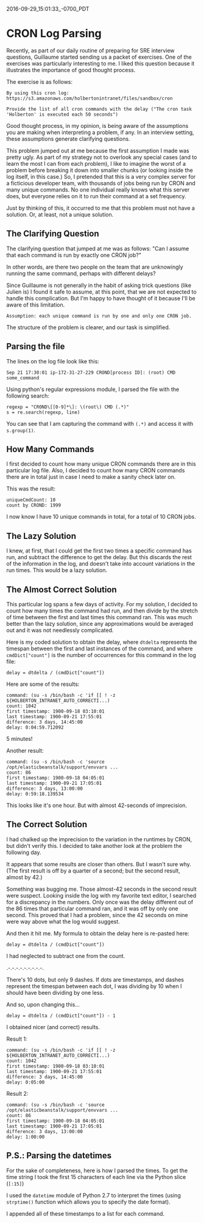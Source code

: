 2016-09-29_15:01:33_-0700_PDT
# CRON Log Parsing

Recently, as part of our daily routine of preparing for SRE interview
questions, Guillaume started sending us a packet of exercises. One of
the exercises was particularly interesting to me. I liked this
question because it illustrates the importance of good thought process.

The exercise is as follows:

```
By using this cron log:
https://s3.amazonaws.com/holbertonintranet/files/sandbox/cron

Provide the list of all cron commands with the delay ("The cron task
'Holberton' is executed each 50 seconds")
```
Good thought process, in my opinion, is being aware of the assumptions
you are making when interpreting a problem, if any. In an interview
setting, these assumptions generate clarifying questions.

This problem jumped out at me because the first assumption I made was
pretty ugly. As part of my strategy not to overlook any special cases
(and to learn the most I can from each problem), I like
to imagine the worst of a problem before breaking it down into smaller
chunks (or looking inside the log itself, in this case.)  So, I
pretended that this is a very complex server for a ficticious
developer team, with thousands of jobs being run by CRON and many
unique commands. No one individual really knows what this server does,
but everyone relies on it to run their command at a set frequency.

Just by thinking of this, it occurred to me that this problem must not
have a solution. Or, at least, not a unique solution.

## The Clarifying Question

The clarifying question that jumped at me was as follows: "Can I
assume that each command is run by exactly one CRON job?"

In other words, are there two people on the team that are unknowingly
running the same command, perhaps with different delays?

Since Guillaume is not generally in the habit of asking trick
questions (like Julien is) I found it safe to assume, at this point,
that we are not expected to handle this complication. But I'm happy to
have thought of it because I'll be aware of this limitation.

```
Assumption: each unique command is run by one and only one CRON job.
```

The structure of the problem is clearer, and our task is simplified.

## Parsing the file

The lines on the log file look like this:

`Sep 21 17:30:01 ip-172-31-27-229 CROND[process ID]: (root) CMD some_command`

Using python's regular expressions module, I parsed the file with the following search:

```
regexp = "CROND\[[0-9]*\]: \(root\) CMD (.*)"
s = re.search(regexp, line)
```

You can see that I am capturing the command with `(.*)` and access it
with `s.group(1)`.

## How Many Commands

I first decided to count how many unique CRON commands there are in
this particular log file. Also, I decided to count how many CRON
commands there are in total just in case I need to make a sanity check
later on.

This was the result:

```
uniqueCmdCount: 10
count by CROND: 1999
```

I now know I have 10 unique commands in total, for a total of 10 CRON
jobs.

## The Lazy Solution

I knew, at first, that I could get the first two times a specific
command has run, and subtract the difference to get the delay.  But
this discards the rest of the information in the log, and doesn't take
into account variations in the run times. This would be a lazy solution.

## The Almost Correct Solution

This particular log spans a few days of activity. For my solution, I
decided to count how many times the command had run, and then divide
by the stretch of time between the first and last times this command
ran. This was much better than the lazy solution, since any
approximations would be averaged out and it was not needlessly complicated.

Here is my coded solution to obtain the delay, where `dtdelta`
represents the timespan between the first and last instances of the
command, and where `cmdDict["count"]` is the number of occurrences for
this command in the log file:

`delay = dtdelta / (cmdDict["count"])`

Here are some of the results:

```
command: (su -s /bin/bash -c 'if [[ ! -z ${HOLBERTON_INTRANET_AUTO_CORRECTI...)
count: 1042
first timestamp: 1900-09-18 03:10:01
last timestamp: 1900-09-21 17:55:01
difference: 3 days, 14:45:00
delay: 0:04:59.712092
```

5 minutes!

Another result:

```
command: (su -s /bin/bash -c 'source /opt/elasticbeanstalk/support/envvars ...
count: 86
first timestamp: 1900-09-18 04:05:01
last timestamp: 1900-09-21 17:05:01
difference: 3 days, 13:00:00
delay: 0:59:18.139534
```

This looks like it's one hour. But with almost 42-seconds of imprecision.

## The Correct Solution

I had chalked up the imprecision to the variation in the runtimes by
CRON, but didn't verify this. I decided to take another look at the
problem the following day.

It appears that some results are closer than others. But I wasn't sure
why. (The first result is off by a quarter of a second; but the second
result, almost by 42.)

Something was bugging me. Those almost-42 seconds in the second result
were suspect. Looking inside the log with my favorite text editor, I
searched for a discrepancy in the numbers. Only once was the delay
different out of the 86 times that particular command ran, and it was
off by only one second. This proved that I had a problem, since the 42
seconds on mine were way above what the log would suggest.

And then it hit me. My formula to obtain the delay here is re-pasted here:

`delay = dtdelta / (cmdDict["count"])`

I had neglected to subtract one from the count.

.-.-.-.-.-.-.-.-.-.

There's 10 dots, but only 9 dashes.  If dots are timestamps, and
dashes represent the timespan between each dot, I was dividing by 10
when I should have been dividing by one less.

And so, upon changing this...

`delay = dtdelta / (cmdDict["count"]) - 1`

I obtained nicer (and correct) results.

Result 1:

```
command: (su -s /bin/bash -c 'if [[ ! -z ${HOLBERTON_INTRANET_AUTO_CORRECTI...)
count: 1042
first timestamp: 1900-09-18 03:10:01
last timestamp: 1900-09-21 17:55:01
difference: 3 days, 14:45:00
delay: 0:05:00
```

Result 2:

```
command: (su -s /bin/bash -c 'source /opt/elasticbeanstalk/support/envvars ...
count: 86
first timestamp: 1900-09-18 04:05:01
last timestamp: 1900-09-21 17:05:01
difference: 3 days, 13:00:00
delay: 1:00:00
```

## P.S.: Parsing the datetimes

For the sake of completeness, here is how I parsed the times. To get
the time string I took the first 15 characters of each line via the
Python slice (`[:15]`)

I used the `datetime` module of Python 2.7 to interpret the times
(using `strptime()` function which allows you to specify the date
format).

I appended all of these timestamps to a list for each command.
